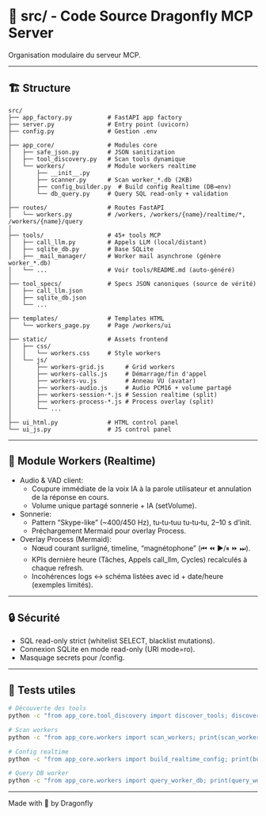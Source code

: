 # 📁 src/ - Code Source Dragonfly MCP Server

Organisation modulaire du serveur MCP.

---

## 🏗️ Structure

```
src/
├── app_factory.py          # FastAPI app factory
├── server.py               # Entry point (uvicorn)
├── config.py               # Gestion .env
│
├── app_core/               # Modules core
│   ├── safe_json.py        # JSON sanitization
│   ├── tool_discovery.py   # Scan tools dynamique
│   └── workers/            # Module workers realtime
│       ├── __init__.py
│       ├── scanner.py      # Scan worker_*.db (2KB)
│       ├── config_builder.py  # Build config Realtime (DB→env)
│       └── db_query.py     # Query SQL read-only + validation
│
├── routes/                 # Routes FastAPI
│   └── workers.py          # /workers, /workers/{name}/realtime/*, /workers/{name}/query
│
├── tools/                  # 45+ tools MCP
│   ├── call_llm.py         # Appels LLM (local/distant)
│   ├── sqlite_db.py        # Base SQLite
│   ├── _mail_manager/      # Worker mail asynchrone (génère worker_*.db)
│   └── ...                 # Voir tools/README.md (auto-généré)
│
├── tool_specs/             # Specs JSON canoniques (source de vérité)
│   ├── call_llm.json
│   ├── sqlite_db.json
│   └── ...
│
├── templates/              # Templates HTML
│   └── workers_page.py     # Page /workers/ui
│
├── static/                 # Assets frontend
│   ├── css/
│   │   └── workers.css     # Style workers
│   └── js/
│       ├── workers-grid.js      # Grid workers
│       ├── workers-calls.js     # Démarrage/fin d'appel
│       ├── workers-vu.js        # Anneau VU (avatar)
│       ├── workers-audio.js     # Audio PCM16 + volume partagé
│       ├── workers-session-*.js # Session realtime (split)
│       ├── workers-process-*.js # Process overlay (split)
│       └── ...
│
├── ui_html.py              # HTML control panel
└── ui_js.py                # JS control panel
```

---

## 🎤 Module Workers (Realtime)

- Audio & VAD client:
  - Coupure immédiate de la voix IA à la parole utilisateur et annulation de la réponse en cours.
  - Volume unique partagé sonnerie + IA (setVolume).
- Sonnerie:
  - Pattern “Skype-like” (~400/450 Hz), tu‑tu‑tuu tu‑tu‑tu, 2–10 s d’init.
  - Préchargement Mermaid pour overlay Process.
- Overlay Process (Mermaid):
  - Nœud courant surligné, timeline, “magnétophone” (⏮ ⏪ ▶︎/⏸ ⏩ ⏭).
  - KPIs dernière heure (Tâches, Appels call_llm, Cycles) recalculés à chaque refresh.
  - Incohérences logs ↔ schéma listées avec id + date/heure (exemples limités).

---

## 🔒 Sécurité

- SQL read-only strict (whitelist SELECT, blacklist mutations).
- Connexion SQLite en mode read-only (URI mode=ro).
- Masquage secrets pour /config.

---

## 🧪 Tests utiles

```bash
# Découverte des tools
python -c "from app_core.tool_discovery import discover_tools; discover_tools()"

# Scan workers
python -c "from app_core.workers import scan_workers; print(scan_workers())"

# Config realtime
python -c "from app_core.workers import build_realtime_config; print(build_realtime_config('alain'))"

# Query DB worker
python -c "from app_core.workers import query_worker_db; print(query_worker_db('alain', 'SELECT COUNT(*) FROM job_steps'))"
```

---

Made with 🐉 by Dragonfly
